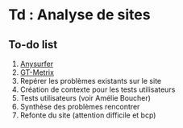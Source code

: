 # Td : Analyse de sites 

## To-do list

1. [Anysurfer](https://www.anysurfer.be/fr/en-pratique/directives)
1. [GT-Metrix](https://gtmetrix.com/)
1. Repérer les problèmes existants sur le site
1. Création de contexte pour les tests utilisateurs
1. Tests utilisateurs (voir Amélie Boucher)
1. Synthèse des problèmes rencontrer
1. Refonte du site (attention difficile et bcp)

